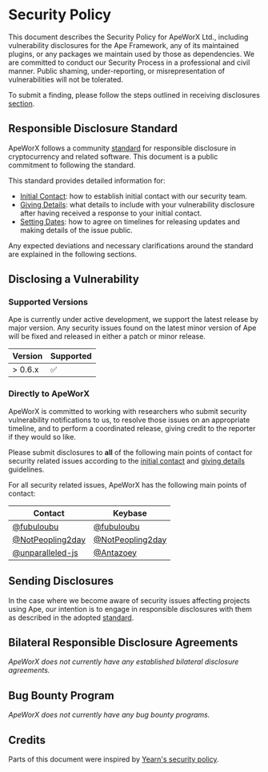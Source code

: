 # Security Policy

This document describes the Security Policy for ApeWorX Ltd., including vulnerability disclosures for the Ape Framework, any of its maintained plugins, or any packages we maintain used by those as dependencies.
We are committed to conduct our Security Process in a professional and civil manner.
Public shaming, under-reporting, or misrepresentation of vulnerabilities will not be tolerated.

To submit a finding, please follow the steps outlined in receiving disclosures [section](#disclosing-a-vulnerability).

## Responsible Disclosure Standard

ApeWorX follows a community [standard](https://github.com/RD-Crypto-Spec/Responsible-Disclosure#the-standard) for responsible disclosure in cryptocurrency and related software.
This document is a public commitment to following the standard.

This standard provides detailed information for:

- [Initial Contact](https://github.com/RD-Crypto-Spec/Responsible-Disclosure#initial-contact):
  how to establish initial contact with our security team.
- [Giving Details](https://github.com/RD-Crypto-Spec/Responsible-Disclosure#giving-details):
  what details to include with your vulnerability disclosure after having received a response to your initial contact.
- [Setting Dates](https://github.com/RD-Crypto-Spec/Responsible-Disclosure#setting-dates):
  how to agree on timelines for releasing updates and making details of the issue public.

Any expected deviations and necessary clarifications around the standard are explained in the following sections.

## Disclosing a Vulnerability

### Supported Versions

Ape is currently under active development, we support the latest release by major version.
Any security issues found on the latest minor version of Ape will be fixed and released in either a patch or minor release.

| Version | Supported          |
| ------- | ------------------ |
| > 0.6.x | :white_check_mark: |

### Directly to ApeWorX

ApeWorX is committed to working with researchers who submit security vulnerability notifications to us, to resolve those issues on an appropriate timeline, and to perform a coordinated release, giving credit to the reporter if they would so like.

Please submit disclosures to **all** of the following main points of contact for security related issues according to the [initial contact](https://github.com/RD-Crypto-Spec/Responsible-Disclosure#initial-contact) and [giving details](https://github.com/RD-Crypto-Spec/Responsible-Disclosure#giving-details) guidelines.

For all security related issues, ApeWorX has the following main points of contact:

| Contact                                                | Keybase                                                     |
| ------------------------------------------------------ | ----------------------------------------------------------- |
| [@fubuloubu](https://github.com/fubuloubu)             | [@fubuloubu](https://keybase.io/fubuloubu/chat)             |
| [@NotPeopling2day](https://github.com/NotPeopling2day) | [@NotPeopling2day](https://keybase.io/notpeopling2day/chat) |
| [@unparalleled-js](https://github.com/unparalleled-js) | [@Antazoey](https://keybase.io/antazoey/chat)               |

## Sending Disclosures

In the case where we become aware of security issues affecting projects using Ape, our intention is to engage in responsible disclosures with them as described in the adopted [standard](https://github.com/RD-Crypto-Spec/Responsible-Disclosure).

## Bilateral Responsible Disclosure Agreements

_ApeWorX does not currently have any established bilateral disclosure agreements._

## Bug Bounty Program

_ApeWorX does not currently have any bug bounty programs._

## Credits

Parts of this document were inspired by [Yearn's security policy](https://github.com/yearn/yearn-security/blob/master/SECURITY.md).
